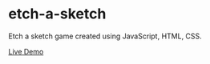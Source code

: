 # etch-a-sketch

Etch a sketch game created using JavaScript, HTML, CSS.

[Live Demo](https://samkitbarbhaya.github.io/etch-a-sketch/)
